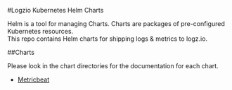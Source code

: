 #Logzio Kubernetes Helm Charts

Helm is a tool for managing Charts. Charts are packages of pre-configured Kubernetes resources.  
This repo contains Helm charts for shipping logs & metrics to logz.io.

##Charts

Please look in the chart directories for the documentation for each chart.

* [Metricbeat](https://github.com/logzio/logzio-helm/tree/master/metricbeat)